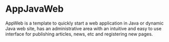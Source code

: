 # AppJavaWeb
AppWeb is a template to quickly start a web application in Java or dynamic Java web site, has an administrative area with an intuitive and easy to use interface for publishing articles, news, etc and registering new pages.
